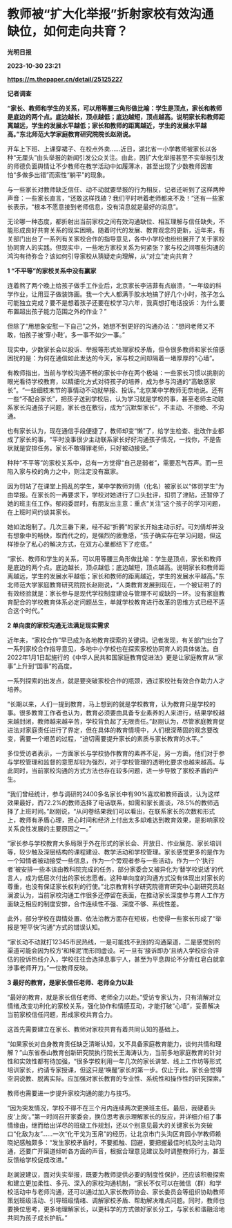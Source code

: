 # 教师被“扩大化举报”折射家校有效沟通缺位，如何走向共育？
**光明日报**

**2023-10-30 23:21**

**https://m.thepaper.cn/detail/25125227**

**记者调查**

**“家长、教师和学生的关系，可以用等腰三角形做比喻：学生是顶点，家长和教师是底边的两个点。底边越长，顶点越低；底边越短，顶点越高。说明家长和教师距离越远，学生的发展水平越低；家长和教师的距离越近，学生的发展水平越高。”东北师范大学家庭教育研究院院长赵刚说。**

开车上下班、上课穿裙子、在校点外卖……近日，湖北省一小学教师被家长以各种“无厘头”由头举报的新闻引发公众关注。由此，因扩大化举报甚至不实举报引发的师德负面舆情让不少教师在教学活动中如履薄冰，甚至出现了少数教师因害怕“多做多出错”而索性“躺平”的现象。

与一些家长对教师缺乏信任、动不动就要举报的行为相反，记者还听到了这样两种声音：一些家长直言，“还敢这样找碴？我们平时哄着老师都来不及！”还有一些家长表示，“根本不愿意接到老师信息，没有消息就是最好的消息”。

无论哪一种态度，都折射出当前家校之间有效沟通缺位、相互理解与信任缺失，不能形成良好共育关系的现实困境。随着时代的发展、教育观念的更新，近年来，有关部门出台了一系列有关家校合作的指导意见，各中小学校也纷纷展开了关于家校协同育人的实践。但现实中，一些地方家校关系为何紧张？家与校之间哪些沟通的鸿沟有待弥合？该如何引导家校从猜疑走向理解，从“对立”走向共育？

**1 “不平等”的家校关系中没有赢家**

连着熬了两个晚上给孩子做手工作业后，北京家长李洁菲有点崩溃，“一年级的科学作业，让用豆子做装饰画。我一个大人都满手胶水地搞了好几个小时，孩子怎么可能独立完成？要不是想着孩子还要在校学习六年，我真想打电话投诉：为什么要布置超出孩子能力范围之外的作业？”

但除了“用想象安慰一下自己”之外，她想不到更好的沟通办法：“想问老师又不敢，怕孩子被‘穿小鞋’。多一事不如少一事。”

现实中，少数家长会以投诉、举报等形式处理家校矛盾，但令很多教师和家长倍感困扰的是：为何在通信如此发达的今天，家与校之间却隔着一堵厚厚的“心墙”。

有教师指出，当前与学校沟通不畅的家长中存在两个极端：一些家长习惯以挑剔的眼光看待学校教育，以精细化方式对待孩子的培养，成为参与沟通的“高敏感家长”。“一些细枝末节的事情动不动就举报、投诉。”北京某中学教师无奈地说。还有一些“不配合家长”，把孩子送到学校后，认为学习就是学校的事，甚至老师主动联系家长沟通孩子问题，家长也在敷衍，成为“沉默型家长”，不主动、不拒绝、不沟通。

也有家长认为，现在通信手段便捷了，教师却变“懒”了，给学生检查、批改作业都成了家长的事，“平时没事很少主动联系家长好好沟通孩子情况，一找你，不是告状就是安排任务。家长不敢得罪老师，只好被动接受。”

种种“不平等”的家校关系中，总有一方觉得“自己是弱者”，需要忍气吞声。而一旦陷入家与校的角力之中，则注定没有赢家。

因为罚站了在课堂上捣乱的学生，某中学教师刘倩（化名）被家长以“体罚学生”为由举报。在家长的一再要求下，学校对她进行了口头批评，扣罚了津贴，还暂停了她的班主任工作。郁闷委屈时，有朋友出主意：重点“关注”这个孩子的学习问题，在上班时间约谈其家长。

她如法炮制了。几次三番下来，经不起“折腾”的家长开始主动示好。可刘倩却并没有想象中的畅快，取而代之的，是强烈的疲惫感，“孩子确实存在学习问题，但这样掺杂了私心的解决方式，在双方心里都结下了疙瘩。”

“家长、教师和学生的关系，可以用等腰三角形做比喻：学生是顶点，家长和教师是底边的两个点。底边越长，顶点越低；底边越短，顶点越高。说明家长和教师距离越远，学生的发展水平越低；家长和教师的距离越近，学生的发展水平越高。”东北师范大学家庭教育研究院院长赵刚说，“人类教育发展到现在，一个被证明了的有效经验就是：家长参与是现代学校制度建设与管理不可或缺的一环。没有家庭教育配合的学校教育体系必定问题丛生，单就学校教育进行改革的思维方式已经不适合这个时代。”

**2 单向度的家校沟通无法满足现实需求**

近年来，“家校合作”早已成为各地教育探索的关键词。记者发现，有关部门出台了一系列家校合作指导意见，多地中小学校也在探索家校协同育人的具体做法。自2022年1月1日起施行的《中华人民共和国家庭教育促进法》更是让家庭教育从“家事”上升到“国事”的高度。

一系列探索的出发点，就是要突破家校合作的瓶颈，通过家校社有效合作助力人才培养。

“长期以来，人们一提到教育，马上想到的就是学校教育，认为教育只是学校的事。很多教育工作者也认为，教育必须要由具备专业素养的人来进行，结果学校越来越封闭，教师越来越辛苦，学校背负起了无限责任。”赵刚认为，尽管家庭教育促进法对家庭责任进行了界定，但在具体的教育情境中，人们根深蒂固的观念要改变，需要一个艰苦的过程，“迫切需要提升家长的素质与家长教育的水平。”

多位受访者表示，一方面家长与学校协作教育的素养不足，另一方面，他们对于参与学校管理和监督的意愿却较为强烈，对于学校管理的透明化要求也越来越高。与此同时，当前家校沟通的方式方法也存在较多问题，进一步导致了家校矛盾的产生。

“我们曾经统计，参与调研的2400多名家长中有90%喜欢和教师面谈，认为这样效果最好，而72.2%的教师选择了电话联系，如需和家长面谈，78.5%的教师选择了上班时间。”赵刚说，“从问卷结果我们可以看出，在联系家长的次数和形式上，教师有矛盾心理，担心时间和经济上付出太多却难达到教育效果，是影响家校关系良性发展的主要原因之一。”

“家长参与学校教育大多局限于外在形式的家长会、开放日、作业展览、家长培训等，较少触及深层结构的课程建设、教学活动和学校管理。家长感觉更多的是作为一个知情者被动接受一些信息，作为一个旁观者参与一些活动，作为一个‘执行者’被安排一些本该由教科院完成的任务，部分家委会又被异化为‘替学校说话’的代言人，成为低层次付出的家长志愿者。这种单向度的沟通方式没有体现出对家长的尊重，也没有保证家长权利的行使。”北京教育科学研究院德育研究中心副研究员赵澜波认为，当前家校沟通工作很多还停留在表面，在推动家长深度参与育人工作方面缺乏相应的制度安排，合作连续性不强、深度不够、系统性差。

此外，部分学校在舆情处置、依法治教方面存在短板，也使得一些家长形成了“举报是‘短平快’沟通”方式的错误认知。

“家长动不动就打12345市民热线，一是可能找不到别的沟通渠道，二是感觉别的渠道可能会因为校方‘和稀泥’而形同虚设。可一旦有‘接诉即办’且纳入学校综合评估的投诉热线介入，学校往往会选择息事宁人，甚至为平息舆论不分青红皂白就拿涉事老师开刀。”一位教师反映。

**3 最好的教育，是家长信任老师、老师全力以赴**

“最好的教育，就是家长信任老师、老师全力以赴。”受访专家认为，只有消解对立情绪,改变功利化的家校关系，强化协作和情感互动，才能打破“心墙”，妥善解决当前家校信任问题，形成家校共育合力。

这首先需要建立在家长、教师对家校共育有着共同认知的基础上。

“如果家长对自身教育责任缺乏清晰认知，又不具备家庭教育能力，谈何共情和理解？”山东省泰山教育创新研究院执行院长王海涛认为，当前多地家庭教育的针对性和实效性都有待加强，“很多学校利用一年几次的家长讲堂、线上工作坊等形式培训家长，约请专家授课，但这只是‘唤醒’家长的第一步。仅止于此，家长会觉得空洞说教、脱离实际。应加强对家长教育的专业性、系统性和操作性的研究探索。”

教师也需要进一步提升家校沟通的能力与技巧。

“因为突发情况，学校不得不在三个月内连续两次更换班主任。最后，我硬着头皮‘上岗’。”第一时间召开家委会，换位思考表示理解家长的反应，并详细介绍了事情缘由，继而给出详尽的班级工作规划，还以个别意见最大的关键家长为突破口“化敌为友”……一次“化干戈为玉帛”的经历，让北京市门头沟区育园小学教师赖晓妃感触颇多：“发生家校矛盾时，不要抵触、回避，要把握最佳时机及时主动沟通，还要广开渠道倾听各方面的声音，根据合理意见建议及时调整教师行为，甚至反馈给学校促成改进。”

赵澜波建议，面对失实举报，既要为教师提供必要的制度性保护，还应该积极探索和建立更加柔性、多元、深入的家校沟通机制，“家长不仅可以在微信（群）和学校活动中与老师沟通，还可以通过加入家长教师协会、家长委员会等组织协助教师策划班级活动、引导班级情绪、调解家校矛盾、帮助解决难点问题。同时，教师也要换位思考，更多地理解家长，以更科学的方式做好家长分工，与家长和谐融洽地共同为孩子成长护航。”